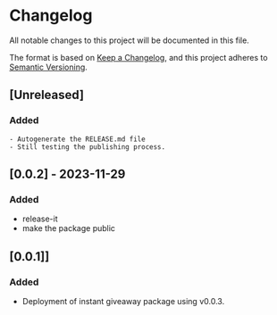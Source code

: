 # Changelog

All notable changes to this project will be documented in this file.

The format is based on [Keep a Changelog](https://keepachangelog.com/en/1.0.0/),
and this project adheres to
[Semantic Versioning](https://semver.org/spec/v2.0.0.html).

## [Unreleased]
### Added
    - Autogenerate the RELEASE.md file
    - Still testing the publishing process.

## [0.0.2] - 2023-11-29

### Added

- release-it
- make the package public

## [0.0.1]]

### Added

- Deployment of instant giveaway package using v0.0.3.
